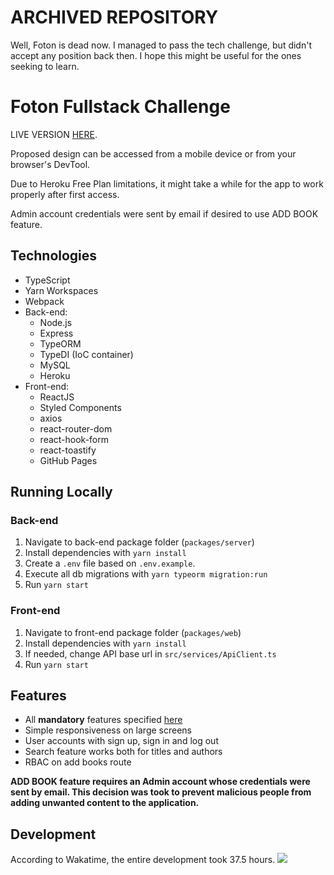 # ARCHIVED REPOSITORY

Well, Foton is dead now.
I managed to pass the tech challenge, but didn't accept any position back then.
I hope this might be useful for the ones seeking to learn. 

# Foton Fullstack Challenge

LIVE VERSION [HERE](https://marcodsl.github.io/foton-fullstack-challenge/#/).

Proposed design can be accessed from a mobile device or from your browser's DevTool.

Due to Heroku Free Plan limitations, it might take a while for the app to work properly after first access.

Admin account credentials were sent by email if desired to use ADD BOOK feature.

## Technologies

- TypeScript
- Yarn Workspaces
- Webpack
- Back-end:
  - Node.js
  - Express
  - TypeORM
  - TypeDI (IoC container)
  - MySQL
  - Heroku
- Front-end:
  - ReactJS
  - Styled Components
  - axios
  - react-router-dom
  - react-hook-form
  - react-toastify
  - GitHub Pages

## Running Locally

### Back-end

1. Navigate to back-end package folder (`packages/server`)
2. Install dependencies with `yarn install`
3. Create a `.env` file based on `.env.example`.
4. Execute all db migrations with `yarn typeorm migration:run`
5. Run `yarn start`

### Front-end

1. Navigate to front-end package folder (`packages/web`)
2. Install dependencies with `yarn install`
3. If needed, change API base url in `src/services/ApiClient.ts`
4. Run `yarn start`

## Features

- All **mandatory** features specified [here](https://github.com/FotonTech/fullstack-challenge)
- Simple responsiveness on large screens
- User accounts with sign up, sign in and log out
- Search feature works both for titles and authors
- RBAC on add books route

**ADD BOOK feature requires an Admin account whose credentials were sent by email. This decision was took to prevent malicious people from adding unwanted content to the application.**

## Development

According to Wakatime, the entire development took 37.5 hours.
![](https://i.imgur.com/wahVLfR.png)
